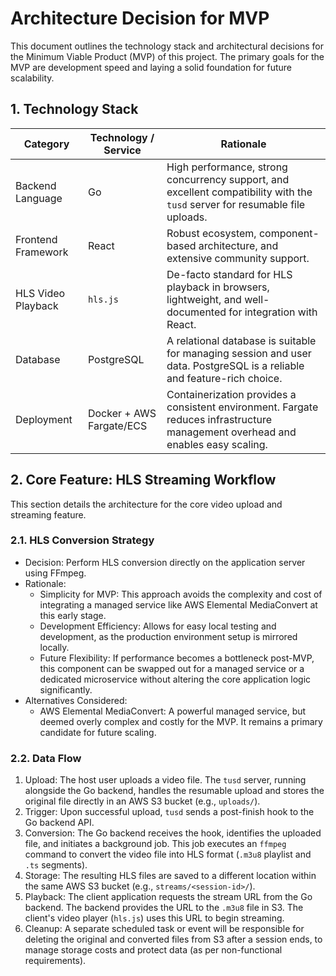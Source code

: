 # Architecture Decision for MVP

This document outlines the technology stack and architectural decisions for the Minimum Viable Product (MVP) of this project. The primary goals for the MVP are development speed and laying a solid foundation for future scalability.

## 1. Technology Stack

| Category | Technology / Service | Rationale |
| --------------------- | ---------------------------------------- | --------------------------------------------------------------------------------------------------------------------------- |
| Backend Language  | Go | High performance, strong concurrency support, and excellent compatibility with the `tusd` server for resumable file uploads.  |
| Frontend Framework| React | Robust ecosystem, component-based architecture, and extensive community support. |
| HLS Video Playback| `hls.js` | De-facto standard for HLS playback in browsers, lightweight, and well-documented for integration with React. |
| Database | PostgreSQL | A relational database is suitable for managing session and user data. PostgreSQL is a reliable and feature-rich choice. |
| Deployment | Docker + AWS Fargate/ECS | Containerization provides a consistent environment. Fargate reduces infrastructure management overhead and enables easy scaling. |

## 2. Core Feature: HLS Streaming Workflow

This section details the architecture for the core video upload and streaming feature.

### 2.1. HLS Conversion Strategy

- Decision: Perform HLS conversion directly on the application server using FFmpeg.
- Rationale:
  - Simplicity for MVP: This approach avoids the complexity and cost of integrating a managed service like AWS Elemental MediaConvert at this early stage.
  - Development Efficiency: Allows for easy local testing and development, as the production environment setup is mirrored locally.
  - Future Flexibility: If performance becomes a bottleneck post-MVP, this component can be swapped out for a managed service or a dedicated microservice without altering the core application logic significantly.
- Alternatives Considered:
  - AWS Elemental MediaConvert: A powerful managed service, but deemed overly complex and costly for the MVP. It remains a primary candidate for future scaling.

### 2.2. Data Flow

1. Upload: The host user uploads a video file. The `tusd` server, running alongside the Go backend, handles the resumable upload and stores the original file directly in an AWS S3 bucket (e.g., `uploads/`).
2. Trigger: Upon successful upload, `tusd` sends a post-finish hook to the Go backend API.
3. Conversion: The Go backend receives the hook, identifies the uploaded file, and initiates a background job. This job executes an `ffmpeg` command to convert the video file into HLS format (`.m3u8` playlist and `.ts` segments).
4. Storage: The resulting HLS files are saved to a different location within the same AWS S3 bucket (e.g., `streams/<session-id>/`).
5. Playback: The client application requests the stream URL from the Go backend. The backend provides the URL to the `.m3u8` file in S3. The client's video player (`hls.js`) uses this URL to begin streaming.
6. Cleanup: A separate scheduled task or event will be responsible for deleting the original and converted files from S3 after a session ends, to manage storage costs and protect data (as per non-functional requirements).
